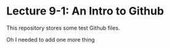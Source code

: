 # Lecture 9-1: An Intro to Github

This repository stores some test Github files. 

Oh I needed to add one more thing
